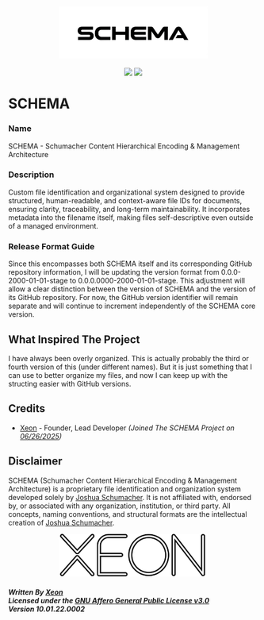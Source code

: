 <p align="center" href="https://github.com/JSSchumacher/joshuaschumacher.com">
  <img width="300" src="https://github.com/JSSchumacher/SCHEMA/blob/main/images/SCHEMA%203x1.png?raw=true" />
</p>

<p align="center">
  <img align="center" src="https://img.shields.io/github/package-json/v/JSSchumacher/SCHEMA">
  <img align="center" src="https://img.shields.io/github/last-commit/JSSchumacher/SCHEMA">
</p>

# SCHEMA
### Name
SCHEMA - Schumacher Content Hierarchical Encoding & Management Architecture

### Description
Custom file identification and organizational system designed to provide structured, human-readable, and context-aware file IDs for documents, ensuring clarity, traceability, and long-term maintainability. It incorporates metadata into the filename itself, making files self-descriptive even outside of a managed environment.

### Release Format Guide
Since this encompasses both SCHEMA itself and its corresponding GitHub repository information, I will be updating the version format from 0.0.0-2000-01-01-stage to 0.0.0.0000-2000-01-01-stage. This adjustment will allow a clear distinction between the version of SCHEMA and the version of its GitHub repository. For now, the GitHub version identifier will remain separate and will continue to increment independently of the SCHEMA core version.

## What Inspired The Project
I have always been overly organized. This is actually probably the third or fourth version of this (under different names). But it is just something that I can use to better organize my files, and now I can keep up with the structing easier with GitHub versions.

## Credits
- [Xeon](https://github.com/JSSchumacher) - Founder, Lead Developer *(Joined The SCHEMA Project on <ins>06/26/2025</ins>)*

## Disclaimer

SCHEMA (Schumacher Content Hierarchical Encoding & Management Architecture) is a proprietary file identification and organization system developed solely by [Joshua Schumacher](https://www.joshuaschumacher.com). It is not affiliated with, endorsed by, or associated with any organization, institution, or third party. All concepts, naming conventions, and structural formats are the intellectual creation of [Joshua Schumacher](https://www.joshuaschumacher.com).

<p align="center" href="https:/https://github.com/JSSchumacher"> 
  <img width="300" src="https://raw.githubusercontent.com/JSSchumacher/JSS-Embeds/main/Images/Xeon/Transparent/Word/XEON%20Outline.png" />
</p>

##### Written By [Xeon](https://github.com/JSSchumacher) <br> Licensed under the [GNU Affero General Public License v3.0](https://github.com/JSSchumacher/XJSS-DFiles/blob/main/LICENSE) <br> Version 10.01.22.0002